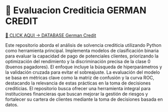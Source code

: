 # 📙 Evaluacion Crediticia GERMAN CREDIT 
[🔗 CLICK AQUI -> DATABASE German Credit](https://docs.google.com/spreadsheets/d/e/2PACX-1vTnQU_6-nvfQXYiT5a5tInehYd3yamEN2DinJcpyUf2QCCtLKdZAnPRuyeEi_WGs2WVvwvymRz4f4hU/pubhtml)


Este repositorio aborda el análisis de solvencia crediticia utilizando Python como herramienta principal. Implementa modelos de clasificación binaria para evaluar la capacidad de pago de potenciales clientes, priorizando la optimización del rendimiento y la discriminación precisa de la clase 0 (buenos pagadores). El enfoque incluye la búsqueda de hiperparámetros y la validación cruzada para evitar el sobreajuste. La evaluación del modelo se basa en métricas clave como la matriz de confusión y la curva ROC, destacando la relevancia de estas prácticas en la toma de decisiones crediticias. El repositorio busca ofrecer una herramienta integral para instituciones financieras que buscan mejorar la gestión de riesgos y fortalecer su cartera de clientes mediante la toma de decisiones basada en datos.